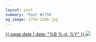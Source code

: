 ```yaml
---
layout: post
summary: 'Post #1756'
og_image: 1756-1280.jpg
---
```


<p>
 <time>
  <a href="/1756">
   {{ page.date | date: "%B %-d, %Y" }}
  </a>
 </time>
 <a href="/1756">
  <img data-taken="3/12/2023" sizes="(min-width: 700px) 50vw, calc(100vw - 2rem)" src="{{ site.assets_url }}/1756-640.jpg" srcset="{{ site.assets_url }}/1756-320.jpg 320w, {{ site.assets_url }}/1756-640.jpg 640w, {{ site.assets_url }}/1756-960.jpg 960w, {{ site.assets_url }}/1756-1280.jpg 1280w"/>
 </a>
</p>

